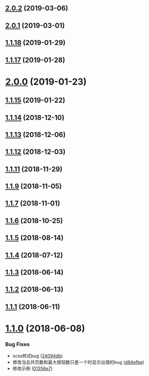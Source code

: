 <a name="2.0.2"></a>
## [2.0.2](https://github.com/tinper-bee/bee-pagination/compare/v2.0.1...v2.0.2) (2019-03-06)



<a name="2.0.1"></a>
## [2.0.1](https://github.com/tinper-bee/bee-pagination/compare/v1.1.18...v2.0.1) (2019-03-01)



<a name="1.1.18"></a>
## [1.1.18](https://github.com/tinper-bee/bee-pagination/compare/v1.1.17...v1.1.18) (2019-01-29)



<a name="1.1.17"></a>
## [1.1.17](https://github.com/tinper-bee/bee-pagination/compare/v2.0.0...v1.1.17) (2019-01-28)



<a name="2.0.0"></a>
# [2.0.0](https://github.com/tinper-bee/bee-pagination/compare/v1.1.15...v2.0.0) (2019-01-23)



<a name="1.1.15"></a>
## [1.1.15](https://github.com/tinper-bee/bee-pagination/compare/v1.1.14...v1.1.15) (2019-01-22)



<a name="1.1.14"></a>
## [1.1.14](https://github.com/tinper-bee/bee-pagination/compare/v1.1.13...v1.1.14) (2018-12-10)



<a name="1.1.13"></a>
## [1.1.13](https://github.com/tinper-bee/bee-pagination/compare/v1.1.12...v1.1.13) (2018-12-06)



<a name="1.1.12"></a>
## [1.1.12](https://github.com/tinper-bee/bee-pagination/compare/v1.1.11...v1.1.12) (2018-12-03)



<a name="1.1.11"></a>
## [1.1.11](https://github.com/tinper-bee/bee-pagination/compare/v1.1.9...v1.1.11) (2018-11-29)



<a name="1.1.9"></a>
## [1.1.9](https://github.com/tinper-bee/bee-pagination/compare/v1.1.7...v1.1.9) (2018-11-05)



<a name="1.1.7"></a>
## [1.1.7](https://github.com/tinper-bee/bee-pagination/compare/v1.1.6...v1.1.7) (2018-11-01)



<a name="1.1.6"></a>
## [1.1.6](https://github.com/tinper-bee/bee-pagination/compare/v1.1.5...v1.1.6) (2018-10-25)



<a name="1.1.5"></a>
## [1.1.5](https://github.com/tinper-bee/bee-pagination/compare/v1.1.4...v1.1.5) (2018-08-14)



<a name="1.1.4"></a>
## [1.1.4](https://github.com/tinper-bee/bee-pagination/compare/v1.1.3...v1.1.4) (2018-07-12)



<a name="1.1.3"></a>
## [1.1.3](https://github.com/tinper-bee/bee-pagination/compare/v1.1.2...v1.1.3) (2018-06-14)



<a name="1.1.2"></a>
## [1.1.2](https://github.com/tinper-bee/bee-pagination/compare/v1.1.1...v1.1.2) (2018-06-13)



<a name="1.1.1"></a>
## [1.1.1](https://github.com/tinper-bee/bee-pagination/compare/v1.1.0...v1.1.1) (2018-06-11)



<a name="1.1.0"></a>
# [1.1.0](https://github.com/tinper-bee/bee-pagination/compare/24094db...v1.1.0) (2018-06-08)


### Bug Fixes

* scss样式bug ([24094db](https://github.com/tinper-bee/bee-pagination/commit/24094db))
* 修改当总共页数和最大按钮数只差一个时显示出错的bug ([d84efbe](https://github.com/tinper-bee/bee-pagination/commit/d84efbe))
* 修改示例 ([01356e7](https://github.com/tinper-bee/bee-pagination/commit/01356e7))




